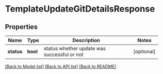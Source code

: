 # TemplateUpdateGitDetailsResponse

## Properties
Name | Type | Description | Notes
------------ | ------------- | ------------- | -------------
**status** | **bool** | status whether update was successful or not | [optional] 

[[Back to Model list]](../README.md#documentation-for-models) [[Back to API list]](../README.md#documentation-for-api-endpoints) [[Back to README]](../README.md)

